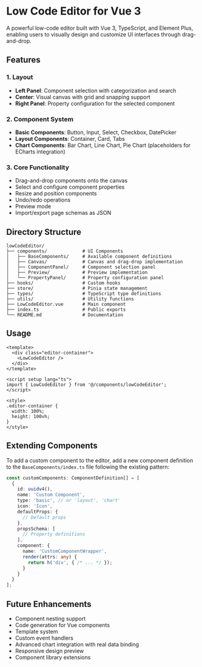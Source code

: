 # Low Code Editor for Vue 3

A powerful low-code editor built with Vue 3, TypeScript, and Element Plus, enabling users to visually design and customize UI interfaces through drag-and-drop.

## Features

### 1. Layout

- **Left Panel**: Component selection with categorization and search
- **Center**: Visual canvas with grid and snapping support
- **Right Panel**: Property configuration for the selected component

### 2. Component System

- **Basic Components**: Button, Input, Select, Checkbox, DatePicker
- **Layout Components**: Container, Card, Tabs
- **Chart Components**: Bar Chart, Line Chart, Pie Chart (placeholders for ECharts integration)

### 3. Core Functionality

- Drag-and-drop components onto the canvas
- Select and configure component properties
- Resize and position components
- Undo/redo operations
- Preview mode
- Import/export page schemas as JSON

## Directory Structure

```
lowCodeEditor/
├── components/             # UI Components
│   ├── BaseComponents/     # Available component definitions
│   ├── Canvas/             # Canvas and drag-drop implementation
│   ├── ComponentPanel/     # Component selection panel 
│   ├── Preview/            # Preview implementation
│   └── PropertyPanel/      # Property configuration panel
├── hooks/                  # Custom hooks
├── store/                  # Pinia state management
├── types/                  # TypeScript type definitions
├── utils/                  # Utility functions
├── LowCodeEditor.vue       # Main component
├── index.ts                # Public exports
└── README.md               # Documentation
```

## Usage

```vue
<template>
  <div class="editor-container">
    <LowCodeEditor />
  </div>
</template>

<script setup lang="ts">
import { LowCodeEditor } from '@/components/lowCodeEditor';
</script>

<style>
.editor-container {
  width: 100%;
  height: 100vh;
}
</style>
```

## Extending Components

To add a custom component to the editor, add a new component definition to the `BaseComponents/index.ts` file following the existing pattern:

```typescript
const customComponents: ComponentDefinition[] = [
  {
    id: uuidv4(),
    name: 'Custom Component',
    type: 'basic', // or 'layout', 'chart'
    icon: 'Icon',
    defaultProps: {
      // Default props
    },
    propsSchema: [
      // Property definitions 
    ],
    component: {
      name: 'CustomComponentWrapper',
      render(attrs: any) {
        return h('div', { /* ... */ });
      }
    }
  }
];
```

## Future Enhancements

- Component nesting support
- Code generation for Vue components
- Template system
- Custom event handlers
- Advanced chart integration with real data binding
- Responsive design preview
- Component library extensions 